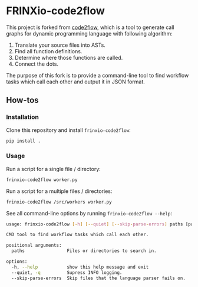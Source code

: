 # FRINXio-code2flow

This project is forked from [code2flow](https://github.com/scottrogowski/code2flow), which is a tool to generate call graphs for dynamic programming language with following algorithm:

1. Translate your source files into ASTs.
2. Find all function definitions.
3. Determine where those functions are called.
4. Connect the dots.

The purpose of this fork is to provide a command-line tool to find workflow tasks which call each other and output it in JSON format.

## How-tos

### Installation

Clone this repository and install `frinxio-code2flow`:

```bash
pip install .
```

### Usage

Run a script for a single file / directory:

```bash
frinxio-code2flow worker.py
```

Run a script for a multiple files / directories:

```bash
frinxio-code2flow /src/workers worker.py
```

See all command-line options by running `frinxio-code2flow --help`:

```bash
usage: frinxio-code2flow [-h] [--quiet] [--skip-parse-errors] paths [paths ...]

CMD tool to find workflow tasks which call each other.

positional arguments:
  paths                Files or directories to search in.

options:
  -h, --help           show this help message and exit
  --quiet, -q          Supress INFO logging.
  --skip-parse-errors  Skip files that the language parser fails on.
```

